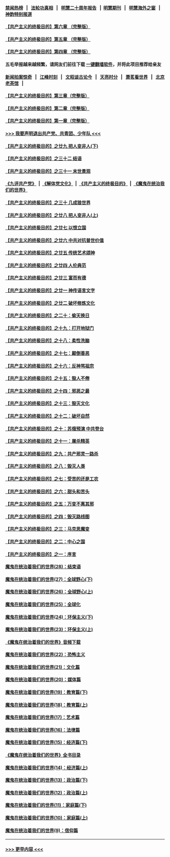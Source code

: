 #### [禁闻热榜](热点新闻.md?=0)  &nbsp;&nbsp;|&nbsp;&nbsp; [法轮功真相](https://github.com/gfw-breaker/truth/blob/master/README.md?=0) &nbsp;&nbsp;|&nbsp;&nbsp; [明慧二十周年报告](https://github.com/gfw-breaker/mh-reports/blob/master/README.md?=0) &nbsp;&nbsp;|&nbsp;&nbsp;[明慧期刊](https://github.com/gfw-breaker/mh-qikan) &nbsp;&nbsp;|&nbsp;&nbsp; [明慧海外之窗](https://github.com/gfw-breaker/mh-news/blob/master/README.md?=0) &nbsp;&nbsp;|&nbsp;&nbsp; [神韵特别报道](https://github.com/gfw-breaker/mh-news/blob/master/shenyun.md?=0)
#### [【共产主义的终极目的】第六章 （完整版）](../pages/nsc422/n11428913.md?t=03150131) 
#### [【共产主义的终极目的】第五章 （完整版）](../pages/nsc422/n11428912.md?t=03150131) 
#### [【共产主义的终极目的】第四章 （完整版）](../pages/nsc422/n11428907.md?t=03150131) 
#### 五毛举报越来越频繁，请网友们前往下载 [一键翻墙软件](https://github.com/gfw-breaker/ssr-accounts)，并将此项目推荐给亲友
#### [新闻拍案惊奇](https://github.com/gfw-breaker/banned-news/blob/master/pages/link4.md) &nbsp;&nbsp;|&nbsp;&nbsp; [江峰时刻](https://github.com/gfw-breaker/banned-news/blob/master/pages/link4.md) &nbsp;&nbsp;|&nbsp;&nbsp; [文昭谈古论今](https://github.com/gfw-breaker/banned-news/blob/master/pages/link4.md) &nbsp;&nbsp;|&nbsp;&nbsp; [天亮时分](https://github.com/gfw-breaker/banned-news/blob/master/pages/link4.md) &nbsp;&nbsp;|&nbsp;&nbsp; [萧茗看世界](https://github.com/gfw-breaker/banned-news/blob/master/pages/link4.md) &nbsp;&nbsp;|&nbsp;&nbsp; [北京老茶馆](https://github.com/gfw-breaker/banned-news/blob/master/pages/link4.md) &nbsp;&nbsp;|&nbsp;&nbsp; 
#### [【共产主义的终极目的】第三章（完整版）](../pages/nsc422/n11428848.md?t=03150131) 
#### [【共产主义的终极目的】第二章（完整版）](../pages/nsc422/n11428831.md?t=03150131) 
#### [【共产主义的终极目的】第一章（完整版）](../pages/nsc422/n11417651.md?t=03150131) 
#### [>>> 我要声明退出共产党、共青团、少年队 <<<](https://github.com/begood0513/goodnews/blob/master/quit/letter.md) 
#### [【共产主义的终极目的】之廿九 把人变非人(下)](../pages/nsc422/n11344140.md?t=03150131) 
#### [【共产主义的终极目的】之三十二 结语](../pages/nsc422/n11360535.md?t=03150131) 
#### [【共产主义的终极目的】之三十一 末世景观](../pages/nsc422/n11351129.md?t=03150131) 
#### [《九评共产党》](https://github.com/begood0513/9ping.md/blob/master/README.md) &nbsp;|&nbsp; [《解体党文化》](../../../../jtdwh.md/blob/master/README.md)  &nbsp;|&nbsp; [《共产主义的终极目的》](../../../../gczydzjmd.md/blob/master/README.md) &nbsp;|&nbsp; [《魔鬼在统治我们的世界》](../../../../mgztzwmdsj.md/blob/master/README.md) 
#### [【共产主义的终极目的】之三十 几成狼世界](../pages/nsc422/n11348280.md?t=03150131) 
#### [【共产主义的终极目的】之廿八 把人变非人(上)](../pages/nsc422/n11340492.md?t=03150131) 
#### [【共产主义的终极目的】之廿七 以恨立国](../pages/nsc422/n11336944.md?t=03150131) 
#### [【共产主义的终极目的】之廿六 中共对抗普世价值](../pages/nsc422/n11324785.md?t=03150131) 
#### [【共产主义的终极目的】之廿五 传统艺术颂神](../pages/nsc422/n11296396.md?t=03150131) 
#### [【共产主义的终极目的】之廿四 人伦典范](../pages/nsc422/n11296397.md?t=03150131) 
#### [【共产主义的终极目的】之廿三 富而有德](../pages/nsc422/n11283598.md?t=03150131) 
#### [【共产主义的终极目的】之廿一 神传语言文字](../pages/nsc422/n11263265.md?t=03150131) 
#### [【共产主义的终极目的】之廿二 破坏修炼文化](../pages/nsc422/n11245728.md?t=03150131) 
#### [【共产主义的终极目的】之二十：偷天换日](../pages/nsc422/n11238846.md?t=03150131) 
#### [【共产主义的终极目的】之十九：打开地狱门](../pages/nsc422/n11206376.md?t=03150131) 
#### [【共产主义的终极目的】之十八：柔性洗脑](../pages/nsc422/n11199994.md?t=03150131) 
#### [【共产主义的终极目的】之十七：颠倒善恶](../pages/nsc422/n11179782.md?t=03150131) 
#### [【共产主义的终极目的】之十六：反神骂祖宗](../pages/nsc422/n11166798.md?t=03150131) 
#### [【共产主义的终极目的】之十五：毁人不倦](../pages/nsc422/n11166792.md?t=03150131) 
#### [【共产主义的终极目的】之十四：邪恶之最](../pages/nsc422/n11150249.md?t=03150131) 
#### [【共产主义的终极目的】之十三：毁灭文化](../pages/nsc422/n11135227.md?t=03150131) 
#### [【共产主义的终极目的】之十二：破坏自然](../pages/nsc422/n11135214.md?t=03150131) 
#### [【共产主义的终极目的】之十：苏俄预演 中共登台](../pages/nsc422/n11118424.md?t=03150131) 
#### [【共产主义的终极目的】之十一：屠杀精英](../pages/nsc422/n11118442.md?t=03150131) 
#### [【共产主义的终极目的】之九：共产邪灵一路杀](../pages/nsc422/n11114139.md?t=03150131) 
#### [【共产主义的终极目的】之八：毁灭人类](../pages/nsc422/n11108503.md?t=03150131) 
#### [【共产主义的终极目的】之七：受苦的还是工农](../pages/nsc422/n11101809.md?t=03150131) 
#### [【共产主义的终极目的】之六：甜头和苦头](../pages/nsc422/n11096971.md?t=03150131) 
#### [【共产主义的终极目的】之五：万变不离其邪](../pages/nsc422/n11091285.md?t=03150131) 
#### [【共产主义的终极目的】之四：毁灭路线图](../pages/nsc422/n11086284.md?t=03150131) 
#### [【共产主义的终极目的】之三：马克思魔变](../pages/nsc422/n11061941.md?t=03150131) 
#### [【共产主义的终极目的】之二：中心之国](../pages/nsc422/n11047728.md?t=03150131) 
#### [【共产主义的终极目的】之一：序言](../pages/nsc422/n11086077.md?t=03150131) 
#### [魔鬼在统治着我们的世界(28)：结束语](../pages/nsc422/n10936246.md?t=03150131) 
#### [魔鬼在统治着我们的世界(27)：全球野心(下)](../pages/nsc422/n10928319.md?t=03150131) 
#### [魔鬼在统治着我们的世界(26)：全球野心(上)](../pages/nsc422/n10900318.md?t=03150131) 
#### [魔鬼在统治着我们的世界(25)：全球化](../pages/nsc422/n10788205.md?t=03150131) 
#### [魔鬼在统治着我们的世界(24)：环保主义(下)](../pages/nsc422/n10695307.md?t=03150131) 
#### [魔鬼在统治着我们的世界(23)：环保主义(上)](../pages/nsc422/n10688613.md?t=03150131) 
#### [《魔鬼在统治着我们的世界》音频下载](../pages/nsc422/n10635553.md?t=03150131) 
#### [魔鬼在统治着我们的世界(22)：恐怖主义](../pages/nsc422/n10614727.md?t=03150131) 
#### [魔鬼在统治着我们的世界(21)：文化篇](../pages/nsc422/n10597706.md?t=03150131) 
#### [魔鬼在统治着我们的世界(20)：媒体篇](../pages/nsc422/n10586579.md?t=03150131) 
#### [魔鬼在统治着我们的世界(19)：教育篇(下)](../pages/nsc422/n10564808.md?t=03150131) 
#### [魔鬼在统治着我们的世界(18)：教育篇(上)](../pages/nsc422/n10526970.md?t=03150131) 
#### [魔鬼在统治着我们的世界(17)：艺术篇](../pages/nsc422/n10499093.md?t=03150131) 
#### [魔鬼在统治着我们的世界(16)：法律篇](../pages/nsc422/n10485969.md?t=03150131) 
#### [魔鬼在统治着我们的世界(15)：经济篇(下)](../pages/nsc422/n10469975.md?t=03150131) 
#### [《魔鬼在统治着我们的世界》全书目录](../pages/nsc422/n10464261.md?t=03150131) 
#### [魔鬼在统治着我们的世界(14)：经济篇(上)](../pages/nsc422/n10457370.md?t=03150131) 
#### [魔鬼在统治着我们的世界(13)：政治篇(下)](../pages/nsc422/n10448270.md?t=03150131) 
#### [魔鬼在统治着我们的世界(12)：政治篇(上)](../pages/nsc422/n10444576.md?t=03150131) 
#### [魔鬼在统治着我们的世界(11)：家庭篇(下)](../pages/nsc422/n10440961.md?t=03150131) 
#### [魔鬼在统治着我们的世界(10)：家庭篇(上)](../pages/nsc422/n10435448.md?t=03150131) 
#### [魔鬼在统治着我们的世界(9)：信仰篇](../pages/nsc422/n10432159.md?t=03150131) 

----
#### [ >>> 更早内容 <<< ](../indexes/nsc422-earlier.md)
